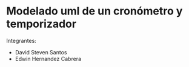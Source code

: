 # Modelado uml de un cronómetro y temporizador


Integrantes: 

* David Steven Santos 
* Edwin Hernandez Cabrera
